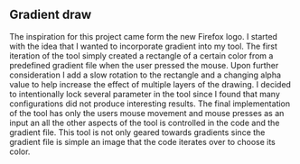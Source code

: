 ## Gradient draw
The inspiration for this project came form the new Firefox logo. I started with the idea that I wanted to incorporate gradient into my tool. The first iteration of the tool simply created a rectangle of a certain color from a predefined gradient file when the user pressed the mouse. Upon further consideration I add a slow rotation to the rectangle and a changing alpha value to help increase the effect of multiple layers of the drawing. I decided to intentionally lock several parameter in the tool since I found that many configurations did not produce interesting results. The final implementation of the tool has only the users mouse movement and mouse presses as an input an all the other aspects of the tool is controlled in the code and the gradient file. This tool is not only geared towards gradients since the gradient file is simple an image that the code iterates over to choose its color. 